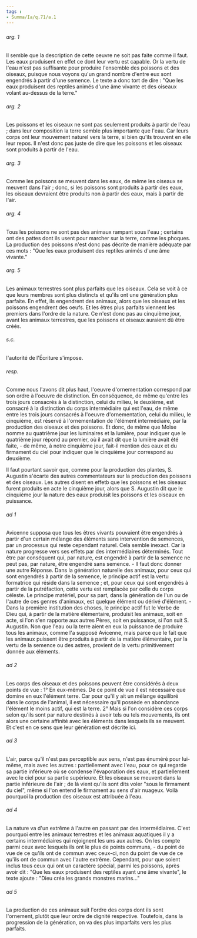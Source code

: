 ```yaml
---
tags : 
- Summa/Ia/q.71/a.1
---
```


### 

###### arg. 1
Il semble que la description de cette oeuvre ne soit pas faite comme il faut. Les eaux produisent en effet ce dont leur vertu est capable. Or la vertu de l'eau n'est pas suffisante pour produire l'ensemble des poissons et des oiseaux, puisque nous voyons qu'un grand nombre d'entre eux sont engendrés à partir d'une semence. Le texte a donc tort de dire : "Que les eaux produisent des reptiles animés d'une âme vivante et des oiseaux volant au-dessus de la terre." 

###### arg. 2
Les poissons et les oiseaux ne sont pas seulement produits à partir de l'eau ; dans leur composition la terre semble plus importante que l'eau. Car leurs corps ont leur mouvement naturel vers la terre, si bien qu'ils trouvent en elle leur repos. Il n'est donc pas juste de dire que les poissons et les oiseaux sont produits à partir de l'eau. 

###### arg. 3
Comme les poissons se meuvent dans les eaux, de même les oiseaux se meuvent dans l'air ; donc, si les poissons sont produits à partir des eaux, les oiseaux devraient être produits non à partir des eaux, mais à partir de l'air. 

###### arg. 4
Tous les poissons ne sont pas des animaux rampant sous l'eau ; certains ont des pattes dont ils usent pour marcher sur la terre, comme les phoques. La production des poissons n'est donc pas décrite de manière adéquate par ces mots : "Que les eaux produisent des reptiles animés d'une âme vivante." 

###### arg. 5
Les animaux terrestres sont plus parfaits que les oiseaux. Cela se voit à ce que leurs membres sont plus distincts et qu'ils ont une génération plus parfaite. En effet, ils engendrent des animaux, alors que les oiseaux et les poissons engendrent des oeufs. Et les êtres plus parfaits viennent les premiers dans l'ordre de la nature. Ce n'est donc pas au cinquième jour, avant les animaux terrestres, que les poissons et oiseaux auraient dû être créés. 

###### s.c.
l'autorité de l'Écriture s'impose. 

###### resp.
Comme nous l'avons dit plus haut, l'oeuvre d'ornementation correspond par son ordre à l'oeuvre de distinction. En conséquence, de même qu'entre les trois jours consacrés à la distinction, celui du milieu, le deuxième, est consacré à la distinction du corps intermédiaire qui est l'eau, de même entre les trois jours consacrés à l'oeuvre d'ornementation, celui du milieu, le cinquième, est réservé à l'ornementation de l'élément intermédiaire, par la production des oiseaux et des poissons. Et donc, de même que Moïse nomme au quatrième jour les luminaires et la lumière, pour indiquer que le quatrième jour répond au premier, où il avait dit que la lumière avait été faite, - de même, à notre cinquième jour, fait-il mention des eaux et du firmament du ciel pour indiquer que le cinquième jour correspond au deuxième. 

Il faut pourtant savoir que, comme pour la production des plantes, S. Augustin s'écarte des autres commentateurs sur la production des poissons et des oiseaux. Les autres disent en effetb que les poissons et les oiseaux furent produits en acte le cinquième jour, alors que S. Augustin dit que le cinquième jour la nature des eaux produisit les poissons et les oiseaux en puissance. 

###### ad 1
Avicenne supposa que tous les êtres vivants pouvaient être engendrés à partir d'un certain mélange des éléments sans intervention de semences, par un processus qui reste cependant naturel. Cela semble inexact. Car la nature progresse vers ses effets par des intermédiaires déterminés. Tout être par conséquent qui, par nature, est engendré à partir de la semence ne peut pas, par nature, être engendré sans semence. - Il faut donc donner une autre Réponse. Dans la génération naturelle des animaux, pour ceux qui sont engendrés à partir de la semence, le principe actif est la vertu formatrice qui réside dans la semence ; et, pour ceux qui sont engendrés à partir de la putréfaction, cette vertu est remplacée par celle du corps céleste. Le principe matériel, pour sa part, dans la génération de l'un ou de l'autre de ces genres d'animaux, est quelque élément ou dérivé d'élément. - Dans la première institution des choses, le principe actif fut le Verbe de Dieu qui, à partir de la matière élémentaire, produisit les animaux, soit en acte, si l'on s'en rapporte aux autres Pères, soit en puissance, si l'on suit S. Augustin. Non que l'eau ou la terre aient en eux la puissance de produire tous les animaux, comme l'a supposé Avicenne, mais parce que le fait que les animaux puissent être produits à partir de la matière élémentaire, par la vertu de la semence ou des astres, provient de la vertu primitivement donnée aux éléments. 

###### ad 2
Les corps des oiseaux et des poissons peuvent être considérés à deux points de vue : 1° En eux-mêmes. De ce point de vue il est nécessaire que domine en eux l'élément terre. Car pour qu'il y ait un mélange équilibré dans le corps de l'animal, il est nécessaire qu'il possède en abondance l'élément le moins actif, qui est la terre. 2° Mais si l'on considère ces corps selon qu'ils sont par nature destinés à avoir tels ou tels mouvements, ils ont alors une certaine affinité avec les éléments dans lesquels ils se meuvent. Et c'est en ce sens que leur génération est décrite ici. 

###### ad 3
L'air, parce qu'il n'est pas perceptible aux sens, n'est pas énuméré pour lui-même, mais avec les autres : partiellement avec l'eau, pour ce qui regarde sa partie inférieure où se condense l'évaporation des eaux, et partiellement avec le ciel pour sa partie supérieure. Et les oiseaux se meuvent dans la partie inférieure de l'air ; de là vient qu'ils sont dits voler "sous le firmament du ciel", même si l'on entend le firmament au sens d'air nuageux. Voilà pourquoi la production des oiseaux est attribuée à l'eau. 

###### ad 4
La nature va d'un extrême à l'autre en passant par des intermédiaires. C'est pourquoi entre les animaux terrestres et les animaux aquatiques il y a certains intermédiaires qui rejoignent les uns aux autres. On les compte parmi ceux avec lesquels ils ont le plus de points communs, - du point de vue de ce qu'ils ont de commun avec ceux-ci, non du point de vue de ce qu'ils ont de commun avec l'autre extrême. Cependant, pour que soient inclus tous ceux qui ont un caractère spécial, parmi les poissons, après avoir dit : "Que les eaux produisent des reptiles ayant une âme vivante", le texte ajoute : "Dieu créa les grands monstres marins..." 

###### ad 5
La production de ces animaux suit l'ordre des corps dont ils sont l'ornement, plutôt que leur ordre de dignité respective. Toutefois, dans la progression de la génération, on va des plus imparfaits vers les plus parfaits. 






